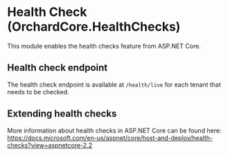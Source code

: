 # Health Check (OrchardCore.HealthChecks)

This module enables the health checks feature from ASP.NET Core.

## Health check endpoint

The health check endpoint is available at `/health/live` for each  tenant that needs to be checked.

## Extending health checks

More information about health checks in ASP.NET Core can be found here: <https://docs.microsoft.com/en-us/aspnet/core/host-and-deploy/health-checks?view=aspnetcore-2.2>
